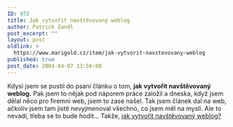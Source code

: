 ```yaml
---
ID: 972
title: Jak vytvořit navštěvovaný weblog
author: Patrick Zandl
post_excerpt: ""
layout: post
oldlink: >
  https://www.marigold.cz/item/jak-vytvorit-navstevovany-weblog
published: true
post_date: 2004-04-07 13:56:00
---
```

Kdysi jsem se pustil do psaní článku o tom, <STRONG>jak vytvořit navštěvovaný weblog.</STRONG> Pak jsem to nějak pod náporem práce založil a dneska, když jsem dělal něco pro firemní web, jsem to zase našel. Tak jsem článek dal na web, ačkoliv jsem tam jistě nevyjmenoval všechno, co jsem měl na mysli. Ale to nevadí, třeba se to bude hodit... Takže, <A href="/povidky/weblog040407.html">jak vytvořit navštěvovaný weblog?</A>